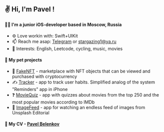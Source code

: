 ## ✌️ Hi, I'm Pavel !

#### 🧑‍💻 I'm a junior iOS-developer based in Moscow, Russia

- ⚙️ Love workin with: Swift+UIKit
- 📫 Reach me asap: <a href="https://t.me/paulkow/">Telegram</a> or [stargazing1@ya.ru](mailto:stargazing1@ya.ru)
- 🌱 Interests: English, Leetcode, cycling, music, movies

#### 🫶 My pet projects

- 🛒 [FakeNFT](https://github.com/pavelbelenkow/iOS-FakeNFT) - marketplace with NFT objects that can be viewed and purchased with cryptocurrency
- ✍️ [Tracker](https://github.com/pavelbelenkow/Tracker) - app to track user habits. Simplified analog of the system "Reminders" app in iPhone
- ❓ [MovieQuiz](https://github.com/pavelbelenkow/MovieQuiz-ios) - app with quizzes about movies from the top 250 and the most popular movies according to IMDb
- 📸 [ImageFeed](https://github.com/pavelbelenkow/ImageFeed) - app for watching an endless feed of images from Unsplash Editorial

#### 🔖 My CV - [Pavel Belenkov](https://pavelbelenkow.notion.site/Pavel-Belenkov-3282315ae4274f468460d69d72551a74?pvs=4)

